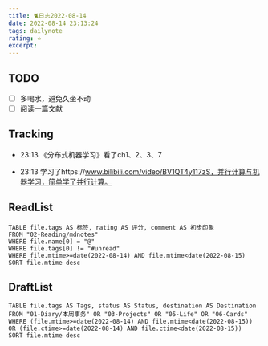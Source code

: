 ```yaml
---
title: 🐈日志2022-08-14
date: 2022-08-14 23:13:24
tags: dailynote
rating: ⭐️
excerpt: 
---
```

## TODO
- [ ] 多喝水，避免久坐不动
- [ ] 阅读一篇文献

## Tracking

- 23:13 《分布式机器学习》看了ch1、2、3、7

- 23:13 学习了https://www.bilibili.com/video/BV1QT4y117zS，并行计算与机器学习，简单学了并行计算。


## ReadList 
<!--此处显示今日已阅读文献-->
```dataview
TABLE file.tags AS 标签, rating AS 评分, comment AS 初步印象
FROM "02-Reading/mdnotes"
WHERE file.name[0] = "@"
WHERE file.tags[0] != "#unread"
WHERE file.mtime>=date(2022-08-14) AND file.mtime<date(2022-08-15)
SORT file.mtime desc
```

## DraftList
<!--此处显示今日新增或修改的草稿或其它非文献笔记文件-->

```dataview
TABLE file.tags AS Tags, status AS Status, destination AS Destination
FROM "01-Diary/本周事务" OR "03-Projects" OR "05-Life" OR "06-Cards"
WHERE (file.mtime>=date(2022-08-14) AND file.mtime<date(2022-08-15)) OR (file.ctime>=date(2022-08-14) AND file.ctime<date(2022-08-15))
SORT file.mtime desc
```
